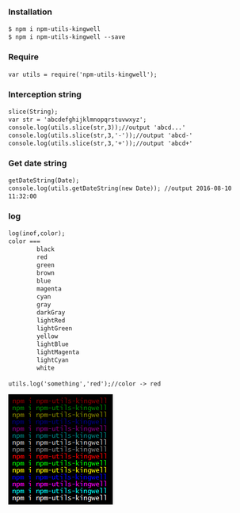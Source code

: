 ### Installation
	$ npm i npm-utils-kingwell
	$ npm i npm-utils-kingwell --save

### Require
	var utils = require('npm-utils-kingwell');

### Interception string
	slice(String);	
	var str = 'abcdefghijklmnopqrstuvwxyz';
	console.log(utils.slice(str,3));//output 'abcd...'
	console.log(utils.slice(str,3,'-'));//output 'abcd-'
	console.log(utils.slice(str,3,'+'));//output 'abcd+'
### Get date string
	getDateString(Date);
	console.log(utils.getDateString(new Date)); //output 2016-08-10 11:32:00

### log
	log(inof,color);
	color === 
			black
			red
			green
			brown
			blue
			magenta
			cyan
			gray
			darkGray
			lightRed
			lightGreen
			yellow
			lightBlue
			lightMagenta
			lightCyan
			white
	
	utils.log('something','red');//color -> red	

![](images/color-demo1.png)
